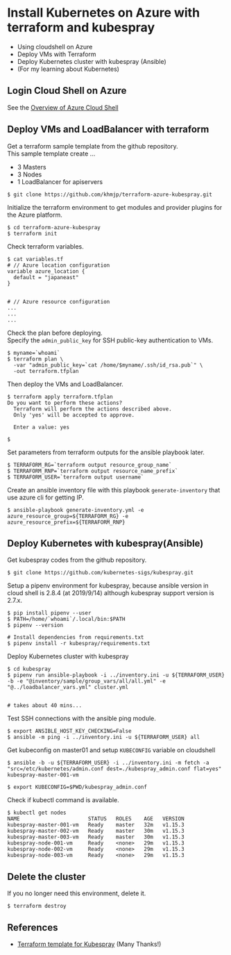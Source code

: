 # Install Kubernetes on Azure with terraform and kubespray

- Using cloudshell on Azure
- Deploy VMs with Terraform
- Deploy Kubernetes cluster with kubespray (Ansible)
- (For my learning about Kubernetes)

## Login Cloud Shell on Azure

See the [Overview of Azure Cloud Shell](https://docs.microsoft.com/en-us/azure/cloud-shell/overview)

## Deploy VMs and LoadBalancer with terraform

Get a terraform sample template from the github repository.  
This sample template create ...
- 3 Masters
- 3 Nodes
- 1 LoadBalancer for apiservers

```
$ git clone https://github.com/khmjp/terraform-azure-kubespray.git
```

Initialize the terraform environment to get modules and provider plugins for the Azure platform.
```
$ cd terraform-azure-kubespray
$ terraform init
```

Check terraform variables.
```
$ cat variables.tf
# // Azure location configuration
variable azure_location {
  default = "japaneast"
}


# // Azure resource configuration
...
...
...
```

Check the plan before deploying.  
Specify the ```admin_public_key``` for SSH public-key authentication to VMs.
```
$ myname=`whoami`
$ terraform plan \
  -var "admin_public_key=`cat /home/$myname/.ssh/id_rsa.pub`" \
  -out terraform.tfplan
```

Then deploy the VMs and LoadBalancer.
```
$ terraform apply terraform.tfplan
Do you want to perform these actions?
  Terraform will perform the actions described above.
  Only 'yes' will be accepted to approve.

  Enter a value: yes

$ 
```

Set parameters from terraform outputs for the ansible playbook later.
```
$ TERRAFORM_RG=`terraform output resource_group_name`
$ TERRAFORM_RNP=`terraform output resource_name_prefix`
$ TERRAFORM_USER=`terraform output username`
```

Create an ansible inventory file with this playbook  ```generate-inventory``` that use azure cli for getting IP.
```
$ ansible-playbook generate-inventory.yml -e azure_resource_group=${TERRAFORM_RG} -e azure_resource_prefix=${TERRAFORM_RNP}
```

## Deploy Kubernetes with kubespray(Ansible)

Get kubespray codes from the github repository.
```
$ git clone https://github.com/kubernetes-sigs/kubespray.git
```

Setup a pipenv environment for kubespray, because ansible version in cloud shell is 2.8.4 (at 2019/9/14) although kubespray support version is 2.7.x.
```
$ pip install pipenv --user
$ PATH=/home/`whoami`/.local/bin:$PATH
$ pipenv --version

# Install dependencies from requirements.txt
$ pipenv install -r kubespray/requirements.txt
```

Deploy Kubernetes cluster with kubespray
```
$ cd kubespray
$ pipenv run ansible-playbook -i ../inventory.ini -u ${TERRAFORM_USER} -b -e "@inventory/sample/group_vars/all/all.yml" -e "@../loadbalancer_vars.yml" cluster.yml


# takes about 40 mins...
```

Test SSH connections with the ansible ping module.
```
$ export ANSIBLE_HOST_KEY_CHECKING=False
$ ansible -m ping -i ../inventory.ini -u ${TERRAFORM_USER} all
```

Get kubeconfig on master01 and setup ```KUBECONFIG``` variable on cloudshell
```
$ ansible -b -u ${TERRAFORM_USER} -i ../inventory.ini -m fetch -a "src=/etc/kubernetes/admin.conf dest=./kubespray_admin.conf flat=yes" kubespray-master-001-vm

$ export KUBECONFIG=$PWD/kubespray_admin.conf
```

Check if kubectl command is available.
```
$ kubectl get nodes
NAME                      STATUS   ROLES    AGE   VERSION
kubespray-master-001-vm   Ready    master   32m   v1.15.3
kubespray-master-002-vm   Ready    master   30m   v1.15.3
kubespray-master-003-vm   Ready    master   30m   v1.15.3
kubespray-node-001-vm     Ready    <none>   29m   v1.15.3
kubespray-node-002-vm     Ready    <none>   29m   v1.15.3
kubespray-node-003-vm     Ready    <none>   29m   v1.15.3
```

## Delete the cluster
If you no longer need this environment, delete it.
```
$ terraform destroy
```

## References
- [Terraform template for Kubespray](https://github.com/ams0/terraform-kubespray-azure) (Many Thanks!)